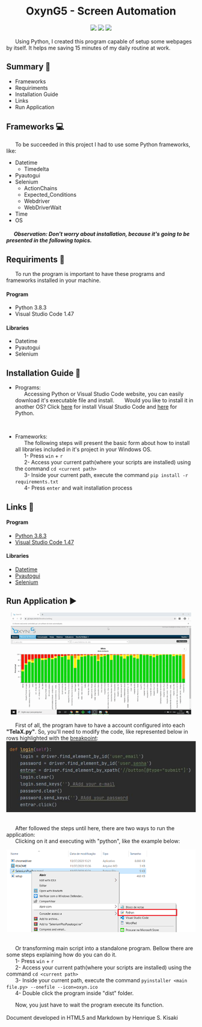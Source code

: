 <h1><div align='center'>OxynG5 - Screen Automation</div></h1>
<div align='center'>
    <img src="http://img.shields.io/static/v1?label=python%20&message=3.8.3&color=yellow&logo=python"/>
    <img src="http://img.shields.io/static/v1?label=VS Code%20&message=1.47.3&color=blue&logo=visual-studio-code"/>
    <img src="http://img.shields.io/static/v1?label=status%20&message=concluded&color=-green"/>
    
</div>
</br>
&nbsp;&nbsp;&nbsp;&nbsp;&nbsp;&nbsp;Using Python, I created this program capable of setup some webpages by itself. It helps me saving 15 minutes of my daily routine at work.

## Summary :pushpin:
- Frameworks
- Requiriments
- Installation Guide
- Links
- Run Application

## Frameworks :computer: 
&nbsp;&nbsp;&nbsp;&nbsp;&nbsp;&nbsp;To be succeeded in this project I had to use some Python frameworks, like:
- Datetime
  - Timedelta
- Pyautogui
- Selenium
  - ActionChains
  - Expected_Conditions
  - Webdriver
  - WebDriverWait
- Time
- OS

##### &nbsp;&nbsp;&nbsp;&nbsp;&nbsp;&nbsp;Observation: Don't worry about installation, because it's going to be presented in the following topics.

## Requiriments :memo:
&nbsp;&nbsp;&nbsp;&nbsp;&nbsp;&nbsp;To run the program is important to have these programs and frameworks installed in your machine.
#### Program
- Python 3.8.3
- Visual Studio Code 1.47
#### Libraries
- Datetime
- Pyautogui
- Selenium

## Installation Guide :book:
- Programs:</br>
&nbsp;&nbsp;&nbsp;&nbsp;&nbsp;&nbsp;Accessing Python or Visual Studio Code website, you can easily download it's executable file and install.
&nbsp;&nbsp;&nbsp;&nbsp;&nbsp;&nbsp;Would you like to install it in another OS? Click [here](https://code.visualstudio.com/docs/setup/setup-overview) for install Visual Studio Code and [here](https://www.python.org/downloads/) for Python.
</br>

- Frameworks:</br>
&nbsp;&nbsp;&nbsp;&nbsp;&nbsp;&nbsp;The following steps will present the basic form about how to install all libraries included in it's project in your Windows OS.</br>
&nbsp;&nbsp;&nbsp;&nbsp;&nbsp;&nbsp;1- Press ```win``` + ```r```</br>
&nbsp;&nbsp;&nbsp;&nbsp;&nbsp;&nbsp;2- Access your current path(where your scripts are installed) using the command ```cd <current path>```</br>
&nbsp;&nbsp;&nbsp;&nbsp;&nbsp;&nbsp;3- Inside your current path, execute the command ```pip install -r requirements.txt```</br>
&nbsp;&nbsp;&nbsp;&nbsp;&nbsp;&nbsp;4- Press ```enter``` and wait installation process


## Links :link:
#### Program
- [Python 3.8.3](https://www.python.org/)
- [Visual Studio Code 1.47](https://code.visualstudio.com/)
#### Libraries
- [Datetime](https://docs.python.org/3/library/datetime.html#)
- [Pyautogui](https://pyautogui.readthedocs.io/en/latest/)
- [Selenium](https://selenium-python.readthedocs.io/)

## Run Application :arrow_forward: 
<div align="center">
    <img src="./setup.gif" width="480" height="270">
</div>
</br>
&nbsp;&nbsp;&nbsp;&nbsp;&nbsp;&nbsp;First of all, the program have to have a account configured into each <b>"TelaX.py"</b>. So, you'll need to modify the code, like represented below in rows highlighted with the <u>breakpoint</u>:
</br>
<div align="center">
    <img src="./login.JPG" width="526.5" height="188">
</div></br>

&nbsp;&nbsp;&nbsp;&nbsp;&nbsp;&nbsp;After followed the steps until here, there are two ways to run the application: </br>
&nbsp;&nbsp;&nbsp;&nbsp;&nbsp;&nbsp;Clicking on it and executing with "python", like the example below:</br>

<div align="center">
    <img src="./selecting-python.png" width="520.5" height="219.5">
</div></br>

&nbsp;&nbsp;&nbsp;&nbsp;&nbsp;&nbsp;Or transforming main script into a standalone program. Bellow there are some steps explaining how do you can do it.</br> 
&nbsp;&nbsp;&nbsp;&nbsp;&nbsp;&nbsp;1- Press ```win``` + ```r```</br>
&nbsp;&nbsp;&nbsp;&nbsp;&nbsp;&nbsp;2- Access your current path(where your scripts are installed) using the command ```cd <current path>```</br>
&nbsp;&nbsp;&nbsp;&nbsp;&nbsp;&nbsp;3- Inside your current path, execute the command ```pyinstaller <main file.py> --onefile --icon=oxyn.ico```</br>
&nbsp;&nbsp;&nbsp;&nbsp;&nbsp;&nbsp;4- Double click the program inside "dist" folder.</br>

&nbsp;&nbsp;&nbsp;&nbsp;&nbsp;&nbsp;Now, you just have to wait the program execute its function.
</br></br>
Document developed in HTML5 and Markdown by Henrique S. Kisaki
